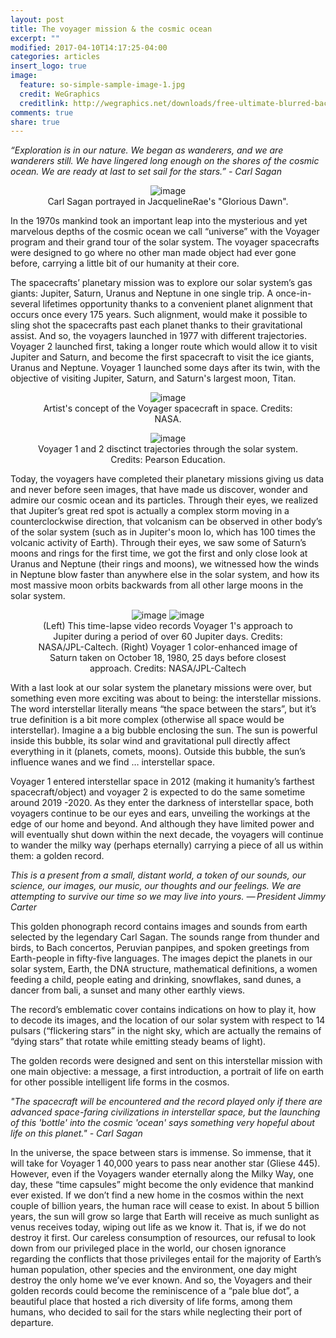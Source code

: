 ```yaml
---
layout: post
title: The voyager mission & the cosmic ocean
excerpt: ""
modified: 2017-04-10T14:17:25-04:00
categories: articles
insert_logo: true
image:
  feature: so-simple-sample-image-1.jpg
  credit: WeGraphics
  creditlink: http://wegraphics.net/downloads/free-ultimate-blurred-background-pack/
comments: true
share: true
---
```


*“Exploration is in our nature. We began as wanderers, and we are wanderers still. We have lingered long enough on the shores of the cosmic ocean. We are ready at last to set sail for the stars.” - Carl Sagan*

<center>
<figure>
	<img src="../../images/posts/The_voyager_mission/CarlSagaArt.jpg" alt="image">
	<figcaption> Carl Sagan portrayed in JacquelineRae's "Glorious Dawn". </figcaption>
</figure>
</center>

In the 1970s mankind took an important leap into the mysterious and yet marvelous depths of the cosmic ocean we call “universe” with the Voyager program and their grand tour of the solar system. The voyager spacecrafts were designed to go where no other man made object had ever gone before, carrying a little bit of our humanity at their core.

The spacecrafts’ planetary mission was to explore our solar system’s gas giants: Jupiter, Saturn, Uranus and Neptune in one single trip. A once-in-several lifetimes opportunity thanks to a convenient planet alignment that occurs once every 175 years. Such alignment, would make it possible to sling shot the spacecrafts past each planet thanks to their gravitational assist. And so, the voyagers launched in 1977 with different trajectories. Voyager 2 launched first, taking a longer route which would allow it to visit Jupiter and Saturn, and become the first spacecraft to visit the ice giants, Uranus and Neptune. Voyager 1 launched some days after its twin, with the objective of visiting Jupiter, Saturn, and Saturn's largest moon, Titan.


<center>
<figure>
	<img src="../../images/posts/The_voyager_mission/voyagerart1.jpg" alt="image">
	<figcaption> Artist's concept of the Voyager spacecraft in space. Credits: NASA. </figcaption>
</figure>
</center>
<center>

<figure>
	<img src="../../images/posts/The_voyager_mission/PathsVoyagers.jpg" alt="image">
	<figcaption> Voyager 1 and 2 disctinct trajectories through the solar system. Credits: Pearson Education. </figcaption>
</figure>
</center>



Today, the voyagers have completed their planetary missions giving us data and never before seen images, that have made us discover, wonder and admire our cosmic ocean and its particles. Through their eyes, we realized that Jupiter’s great red spot is actually a complex storm moving in a counterclockwise direction, that volcanism can be observed in other body’s of the solar system (such as in Jupiter's moon Io, which has 100 times the volcanic activity of Earth).  Through their eyes, we saw some of Saturn’s moons and rings for the first time, we got the first and only close look at Uranus and Neptune (their rings and moons), we witnessed how the winds in Neptune blow faster than anywhere else in the solar system, and how its most massive moon orbits backwards from all other large moons in the solar system.


<center>
<figure class="half">
	<img src="../../images/posts/The_voyager_mission/jupiter.gif" alt="image">
	<img src="../../images/posts/The_voyager_mission/saturn3.jpg" alt="image">
	<figcaption> (Left) This time-lapse video records Voyager 1's approach to Jupiter during a period of over 60 Jupiter days. Credits: NASA/JPL-Caltech. (Right) Voyager 1 color-enhanced image of Saturn taken on October 18, 1980, 25 days before closest approach. Credits: NASA/JPL-Caltech
 </figcaption>
</figure>
</center>


With a last look at our solar system the planetary missions were over, but something even more exciting was about to being: the interstellar missions. The word interstellar literally means “the space between the stars”, but it’s true definition is a bit more complex (otherwise all space would be interstellar).  Imagine a a big bubble enclosing the sun. The sun is powerful inside this bubble, its solar wind and gravitational pull directly affect everything in it (planets, comets, moons). Outside this bubble, the sun’s influence wanes and we find …  interstellar space.

Voyager 1 entered interstellar space in 2012 (making it humanity’s farthest spacecraft/object) and voyager 2 is expected to do the same sometime around 2019 -2020. As they enter the darkness of interstellar space, both voyagers continue to be our eyes and ears, unveiling the workings at the edge of our home and beyond. And although they have limited power and will eventually shut down within the next decade, the voyagers will continue to wander the milky way (perhaps eternally) carrying a piece of all us within them: a  golden record.

*This is a present from a small, distant world, a token of our sounds, our science, our images, our music, our thoughts and our feelings. We are attempting to survive our time so we may live into yours.
— President Jimmy Carter*


This golden phonograph record contains images and sounds from earth selected by the legendary Carl Sagan. The sounds range from thunder and birds, to Bach concertos,  Peruvian panpipes, and spoken greetings from Earth-people in fifty-five languages. The images depict the planets in our solar system, Earth, the DNA structure, mathematical definitions, a women feeding a child, people eating and drinking, snowflakes, sand dunes, a dancer from bali, a sunset and many other earthly views.

The record’s emblematic cover contains indications on how to play it, how to decode its images, and the location of our solar system with respect to 14 pulsars (“flickering stars” in the night sky, which are actually the remains of “dying stars” that rotate while emitting steady beams of light).

The golden records were designed and sent on this interstellar mission with one main objective: a message, a first introduction, a portrait of life on earth for other possible intelligent life forms in the cosmos.

*"The spacecraft will be encountered and the record played only if there are advanced space-faring civilizations in interstellar space, but the launching of this 'bottle' into the cosmic 'ocean' says something very hopeful about life on this planet." - Carl Sagan*

In the universe, the space between stars is immense. So immense, that it will take for Voyager 1 40,000 years to pass near another star (Gliese 445). However, even if the Voyagers wander eternally along the Milky Way, one day, these “time capsules” might become the only evidence that mankind ever existed. If we don’t find a new home in the cosmos within the next couple of billion years, the human race will cease to exist. In about 5 billion years, the sun will grow so large that Earth will receive as much sunlight as venus receives today, wiping out life as we know it. That is, if we do not destroy it first. Our careless consumption of resources, our refusal to look down from our privileged place in the world, our chosen ignorance regarding the conflicts that those privileges entail for the majority of Earth’s human population, other species and the environment, one day might destroy the only home we’ve ever known. And so, the Voyagers and their golden records could become the reminiscence of a “pale blue dot”, a beautiful place that hosted a rich diversity of life forms, among them humans, who decided to sail for the stars while neglecting their port of departure. 
